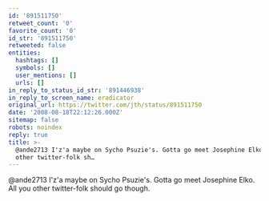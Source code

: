 ```yaml
---
id: '891511750'
retweet_count: '0'
favorite_count: '0'
id_str: '891511750'
retweeted: false
entities:
  hashtags: []
  symbols: []
  user_mentions: []
  urls: []
in_reply_to_status_id_str: '891446938'
in_reply_to_screen_name: eradicator
original_url: https://twitter.com/jth/status/891511750
date: '2008-08-18T22:12:26.000Z'
sitemap: false
robots: noindex
reply: true
title: >-
  @ande2713 I'z'a maybe on Sycho Psuzie's. Gotta go meet Josephine Elko. All you
  other twitter-folk sh…
---
```


@ande2713 I'z'a maybe on Sycho Psuzie's. Gotta go meet Josephine Elko. All you other twitter-folk should go though.